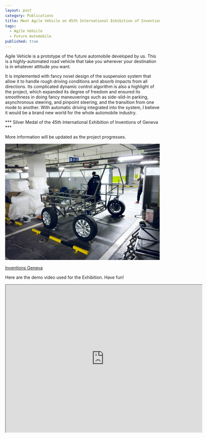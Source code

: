 ```yaml
---
layout: post
category: Publications
title: Meet Agile Vehicle on 45th International Exhibition of Inventions
tags: 
  - Agile Vehicle
  - Future Automobile
published: true
---
```


Agile Vehicle is a prototype of the future automobile developed by us. This is a highly-automated road vehicle that take you wherever your destination is in whatever attitude you want.

<!--more-->

It is implemented with fancy novel design of the suspension system that allow it to handle rough driving conditions and absorb impacts from all directions. Its complicated dynamic control algorithm is also a highlight of the project, which expanded its degree of freedom and ensured its smoothness in doing fancy maneuverings such as side-slid-in parking, asynchronous steering, and pinpoint steering, and the transition from one mode to another. With automatic driving integrated into the system, I believe it would be a brand new world for the whole automobile industry.

*** Silver Medal of the 45th International Exhibition of Inventions of Geneva ***

More information will be updated as the project progresses.

![Kiss the land](https://raw.githubusercontent.com/HaoguangYang/HaoguangYang.github.io/master/assets/media/AgileV-proto.jpg)

[Inventions Geneva](http://www.inventions-geneva.ch/en/)

Here are the demo video used for the Exhibition. Have fun!
<iframe src="https://drive.google.com/file/d/0B1O0PXNvYU6tYy1BR3NNLU5TQlE/preview" width="640" height="480"></iframe>
